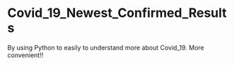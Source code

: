 # Covid_19_Newest_Confirmed_Results
By using Python to easily to understand more about Covid_19. More convenient!!
